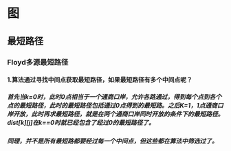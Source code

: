 # 图
## 最短路径
### Floyd多源最短路径
#### 1.算法通过寻找中间点获取最短路径，如果最短路径有多个中间点呢？
##### 首先当k=0时，此时0点相当于一个通商口岸，允许各路通过，得到每个点到各个点的最短路径，此时的最短路径包括通过0点得到的最短路。之后K=1，1点通商口岸开放，此时再求最短路径，就是在两个通商口岸同时开放的条件下的最短路径。dist[k][j]在k==0时就已经包含了经过0的最短路径了。
##### 同理，并不是所有最短路都要经过每一个中间点，但这些都在算法中筛选过了。
